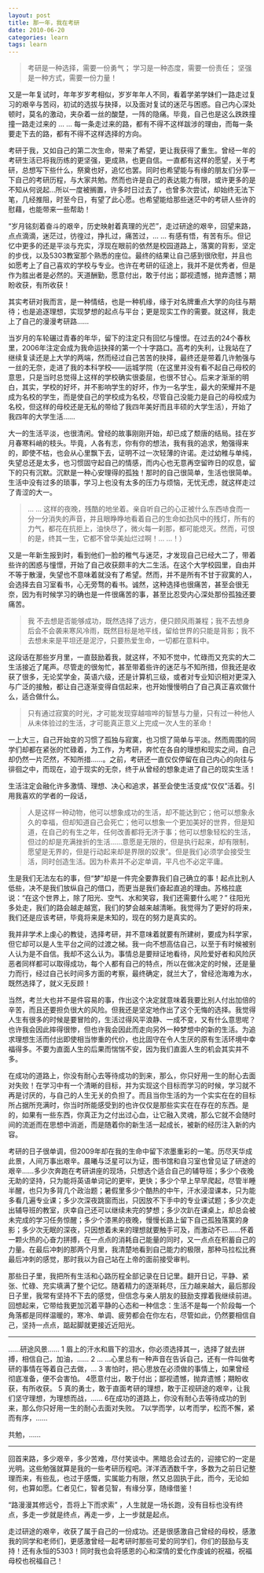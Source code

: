 ```yaml
---
layout: post
title: 那一年，我在考研
date: 2010-06-20
categories: learn
tags: learn
---
```



> 考研是一种选择，需要一份勇气；
学习是一种态度，需要一份责任；
坚强是一种方式，需要一份力量！


又是一年复试时，年年岁岁考相似，岁岁年年人不同，看着学弟学妹们一路走过复习的艰辛与苦闷，初试的选拔与抉择，以及面对复试的迷茫与困惑。自己内心深处顿时，莫名的激动，夹杂着一丝的酸楚，一阵的隐痛。毕竟，自己也是这么跌跌撞撞一路走过来的 … … 每一条走过来的路，都有不得不这样跋涉的理由，而每一条要走下去的路，都有不得不这样选择的方向。

考研于我，又如自己的第二次生命，带来了希望，更让我获得了重生。曾经一年的考研生活已将我历练的更坚强，更成熟，也更自信。一直都有这样的愿望，关于考研，总想写下些什么，祭奠也好，追忆也罢。同时也希望能与有缘的朋友们分享一下自己的考研历程，与大家共勉。然而也许是自己的表达能力有限，或许更多的是不知从何说起…所以一度被搁置，许多时日过去了，也曾多次尝试，却始终无法下笔，几经推阻，时至今日，有望了此心愿。也希望能给那些迷茫中的考研人些许的慰藉，也能带来一些帮助！ 
 

 
“岁月铭刻着奋斗的艰辛，历史映射着真理的光芒”，走过研途的艰辛，回望来路，点点滴滴，迷茫过，彷徨过，挣扎过，痛苦过，… … 有感有悟，有苦有乐。但记忆中更多的还是平淡与充实，浮现在眼前的依然是校园道路上，落寞的背影，坚定的步伐，以及5303教室那个熟悉的座位。最终的结果让自己感到很欣慰，并且也如愿考上了自己喜欢的学校与专业。也许在考研的征途上，我并不是优秀者，但是作为胜出者是必然的。天道酬勤，愿意付出，敢于付出；鄙视遗憾，抛弃遗憾；期盼收获，有所收获！

其实考研对我而言，是一种情结，也是一种机缘，缘于对名牌重点大学的向往与期待；也是追逐理想，实现梦想的起点与平台；更是现实工作的需要。就这样，我走上了自己的漫漫考研路……

当岁月的车轮碾过青春的年华，留下的注定只有回忆与憧憬。在过去的24个春秋里，2006年注定会成为我命运抉择的第一个十字路口。高考的失利，让我站在了继续复读还是上大学的两端，然而经过自己苦苦的抉择，最终还是带着几许勉强与一丝的无奈，走进了我的本科学校——运城学院（在这里并没有看不起自己母校的意思，只是当时总觉得上这样的学校确实很委屈，也很不甘心。后来才渐渐的明白，其实，学校的好坏，并不影响学生的好坏，作为一名学生，最大的荣耀并不是成为名校的学生，而是使自己的学校成为名校，尽管自己没能力是自己的母校成为名校，但这样的母校还是无私的带给了我四年美好而且丰硕的大学生活），开始了我四年的大学生活……

大一的生活平淡，也很清闲。曾经的故事刚刚开始，却已成了颓唐的结局。挂在岁月春寒料峭的枝头。毕竟，人各有志，你有你的想法，我有我的追求，勉强得来的，即使不枯，也会从心里飘下去，证明不过一次轻薄的许诺。走过幼稚与单纯，失望总还是太多，也习惯固守起自己的情感，而内心也无意再空留昨日的叹息，留下的只有沉默。沉默是一种心安理得的孤独！那时的自己很简单，生活也很简单。生活中没有过多的琐事，学习上也没有太多的压力与烦恼，无忧无虑，就这样走过了青涩的大一。
 
> … … 这样的夜晚，残酷的地坐着。亲自听自己的心正被什么东西哧食而一分一分消失的声音，并且眼睁睁地看着自己的生命如劲风中的残灯，所有的力气，都花在抗拒上，油快尽了，微火每一刹那，都可能熄灭。然而，可恨的是，终其一生，它都不曾华美灿烂过啊！… …！）
 
又是一年新生报到时，看到他们一脸的稚气与迷茫，才发现自己已经大二了，带着些许的困惑与憧憬，开始了自己收获颇丰的大二生活。在这个大学校园里，自由并不等于散漫，失望也不意味着就没有了希望。然而，并不是所有不甘于寂寞的人，会选择去自习室看书，心无旁骛的看书。诚然，这种选择也很痛苦，甚至会很无奈，因为有时候学习的确也是一件很痛苦的事，甚至比忍受内心深处那份孤独还要痛苦。

> 我 不去想是否能够成功，既然选择了远方，便只顾风雨兼程；我不去想身后会不会袭来寒风冷雨，既然目标是地平线，留给世界的只能是背影；我不去想未来是平坦还是泥泞，只要热爱生命，一切都在意料中。

这段话在那些岁月里，一直鼓励着我，就这样，不知不觉中，忙碌而又充实的大二生活接近了尾声。尽管走的很匆忙，甚至带着些许的迷茫与不知所措，但我还是收获了很多，无论奖学金，英语六级，还是计算机三级，或者对专业知识相对更深入与广泛的接触，都让自己逐渐变得自信起来，也开始慢慢明白了自己真正喜欢做什么，适合做什么。
 
> 只有通过寂寞的时光，才可能发现穿越喧哗的智慧与力量，只有过一种他人从未体验过的生活，才可能真正意义上完成一次人生的革命！
 
一上大三，自己开始变的习惯了孤独与寂寞，也习惯了简单与平淡。然而周围的同学们却都在紧张的忙碌着，为工作，为考研，奔忙在各自的理想和现实之间，自己却仍然一片茫然，不知所措……。之前，考研还一直仅仅停留在自己内心的向往与徘徊之中，而现在，迫于现实的无奈，终于从曾经的想象走进了自己的现实生活！

生活注定会融化许多激情、理想、决心和追求，甚至会使生活变成“仅仅”活着。引用我喜欢的学者的一段话，
> 人是这样一种动物，他可以想象成功的生活，却不能达到它；他可以想象永久的幸福，但却知道自己会死亡；他可以想象一个更加美好的世界，但是知道，在自己的有生之年，任何改善都将无济于事；他可以想象轻松的生活，但过的却是充满挫折的生活……意愿是无限的，但是执行起来，却有限制，愿望是无界的，但是行动起来却是界限的奴隶”。但是我们必须学会接受生活，同时创造生活。因为朴素并不必定单调，平凡也不必定平庸。

生是我们无法左右的事，但“梦”却是一件完全要靠我们自己确立的事！起点比别人低些，决不是我们放纵自己的借口，而更当是我们奋起直追的理由。苏格拉底说：“在这个世界上，除了阳光、空气、水和笑容，我们还需要什么呢？” 往阳光多处走，我们的路会越走越宽，我们的梦会越来越清晰。我觉得为了更好的将来，我们还是应该考研，毕竟将来是未知的，现在的努力是真实的。

我并非学术上虔心的教徒，选择考研，并不意味着就要有所建树，要成为科学家，但它却可以是人生平台之间的过渡之梯。我一向不想高估自己，以至于有时候被别人认为是不自信。我却不这么认为。事情总是要辩证地看待，风险爱好者和风险厌恶者同样都可以取得成功，每个人都有自己的特点，所以在做决定的时候，还是量力而行，经过自己长时间多方面的考察，最终确定，就兰大了，曾经沧海难为水，既然选择了，就义无反顾！

当然，考兰大也并不是件容易的事，作出这个决定就意味着我要比别人付出加倍的辛苦，而且还要担负很大的风险。但我还是坚定地作出了这个无悔的选择。我觉得人生有很多的时候是要冒险的，生活过得风平浪静、一成不变，又有什么意思呢？也许我会因此摔得很惨，但也许我会因此而走向另外一种梦想中的新的生活。为追求理想生活而付出即使相当惨重的代价，也比固守在令人生厌的原有生活环境中幸福得多。不要为直面人生的后果而惴惴不安，因为我们直面人生的机会其实并不多。 

在成功的道路上，你没有耐心去等待成功的到来，那么，你只好用一生的耐心去面对失败！在学习中有一个清晰的目标，并为实现这个目标而学习的时候，学习就不再是讨厌的，与自己的人生无关的负担了。而且当你生活的为一个实实在在的目标所占据所充满时，你当时所能感受到的也许仅仅是那些实实在在存在的东西。是的，如果有一些东西，你真正为之付出过心血，让它融入灵魂，那么它就不会随时间的流逝而在思想中消逝，而是随着你的新生活一起成长，被新的经历注入新的内容。
 
考研的日子很单调，但2009年却在我的生命中留下浓墨重彩的一笔。历尽天华成此景，人间万事出艰辛。晨曦与泛星可以为证，图书馆和自习室也曾见证了研途的艰辛……多少次奔跑在考研讲座的现场，只想选个适合自己的辅导班；多少个夜晚无助的坚持，只为能将英语单词记的更牢，更快；多少个早上早早爬起，尽管半睡半醒，也只为多背几个政治题；暑假里多少个酷热的中午，汗水浸湿课本，只为能多看几遍专业课；多少次深夜跳窗而出，只因放不下手中的专业课试题；多少次走出辅导班的教室，庆幸自己还可以继续未完的梦想；多少次趴在课桌上，却总会被未完成的学习任务惊醒；多少个漆黑的夜晚，慢慢长路上留下自己孤独落寞的身影；多少次无眠的深夜，只因想着未来的理想就要触手可及，而激动不已……怀着一颗火热的心奋力拼搏，在一点点的消耗自己能量的同时，又一点点在积蓄自己的力量。在最后冲刺的那两个月里，我清楚地看到自己能力的极限，那种马拉松比赛最后冲刺的感觉，那时我以为自己站在上帝的面前接受审判。

那些日子里，我把所有生活和心路历程全部记录在日记里。翻开日记，平静、紧张、忙碌、充实填满了整个记忆。随着精力的逐渐耗尽，压力越来越大，最后那段日子里，我常有坚持不下去的感觉，但信念与亲人朋友的鼓励支撑着我继续前进。回想起来，它带给我更加沉着平静的心态和一种信念：生活不是每一个阶段每一个角落都是同样温暖的，寒冷、单调、疲劳都会在你左右，尽管如此，仍然要相信自己，坚持一点点，踮起脚就更接近近阳光。
 
----------

……研途风景……
1 眉上的汗水和眉下的泪水，你必须选择其一，选择了就去拼搏，相信自己，加油，……
2 … …心里总有一种声音在告诉自己，还有一件叫做考研的事情在等着自己去做，…
3 害怕时，把心思放在必须做的事情上，如果曾经彻底准备，便不会害怕。
4愿意付出，敢于付出；鄙视遗憾，抛弃遗憾；期盼收获，有所收获。
5 真的勇士，敢于直面考研的理想，敢于正视研途的艰辛，让我们坚守理想，为理想而战，……
6在成功的道路上，你没有耐心去等待成功的到来，那么你只好用一生的耐心去面对失败。
7以学而学，以考而学，松而不懈，紧而有序，……

共勉，……
 

----------

回首来路，多少艰辛，多少苦难，尽付笑谈中。黑暗总会过去的，迎接它的一定是光明。这些勉强就算是我的一些考研历程吧。洋洋洒洒数千字，多数为之前日记整理而来，有些乱，也过于感慨，实属能力有限，然又总固执于此，而今，无论如何，也算如愿。仁者见仁，智者见智，有缘分享，随缘借鉴！ 
 
 “路漫漫其修远兮，吾将上下而求索” ，人生就是一场长跑，没有目标也没有终点，多走一步就是终点，再走一步，上一步就是起点。

走过研途的艰辛，收获了属于自己的一份成功。还是很感激自己曾经的母校，感激我的同学和老师们，更感激曾经一起考研时那些可爱的同学们，你们的鼓励与支持！还有永恒的5303！同时我也会将感恩的心和深情的爱化作虔诚的祝福，祝福母校也祝福自己！
